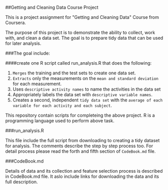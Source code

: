 ##Getting and Cleaning Data Course Project

This is a project assignment for "Getting and Cleaning Data" Course from Coursera.

The purpose of this project is to demonstrate the ability to collect, work with, and clean a data set. The goal is to prepare tidy data that can be used for later analysis.

###The goal include:

####create one R script called run_analysis.R that does the following:

1. `Merges` the training and the test sets to create one data set.
2. `Extracts` only the measurements on the `mean and standard deviation` for each measurement. 
3. Uses `descriptive activity names` to name the activities in the data set
4. Appropriately labels the data set with `descriptive variable names`. 
5. Creates a second, independent `tidy data set` with the `average of each variable for each activity and each subject`.

This repository contain scripts for completeing the above project. R is a programming language used to perform above task. 

###run_analysis.R 

This file include the full script from downloading to creating a tidy dataset for analysis. The comments describe the step by step process too. For detail process please read the forth and fifth section of `CodeBook.md` file.

###CodeBook.md

Details of data and its collection and feature selection process is described in CodeBook.md file. It aslo include links for downloading the data and its  full description. 


